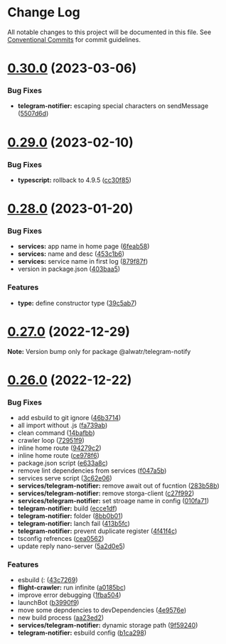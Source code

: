 # Change Log

All notable changes to this project will be documented in this file.
See [Conventional Commits](https://conventionalcommits.org) for commit guidelines.

# [0.30.0](https://github.com/AliMD/flight-finder/compare/v0.29.0...v0.30.0) (2023-03-06)

### Bug Fixes

- **telegram-notifier:** escaping special characters on sendMessage ([5507d6d](https://github.com/AliMD/flight-finder/commit/5507d6dd460201979b7ee3bb1ae255e572b7cf0d))

# [0.29.0](https://github.com/AliMD/flight-finder/compare/v0.28.0...v0.29.0) (2023-02-10)

### Bug Fixes

- **typescript:** rollback to 4.9.5 ([cc30f85](https://github.com/AliMD/flight-finder/commit/cc30f8502bf95868ff41ba986120b2842acba36b))

# [0.28.0](https://github.com/AliMD/flight-finder/compare/v0.27.0...v0.28.0) (2023-01-20)

### Bug Fixes

- **services:** app name in home page ([6feab58](https://github.com/AliMD/flight-finder/commit/6feab58b5655c7a09150ec83adf9f3bd8fe976b4))
- **services:** name and desc ([453c1b6](https://github.com/AliMD/flight-finder/commit/453c1b6ff334a23bea690b7ff9dd874471b25bb9))
- **services:** service name in first log ([879f87f](https://github.com/AliMD/flight-finder/commit/879f87fd4d4b47454d608a5b71d70e47601c7cd7))
- version in package.json ([403baa5](https://github.com/AliMD/flight-finder/commit/403baa53159db2a0fff5b3651769b85e66b13191))

### Features

- **type:** define constructor type ([39c5ab7](https://github.com/AliMD/flight-finder/commit/39c5ab74f0a1471d5e20beff89f6885265907633))

# [0.27.0](https://github.com/AliMD/flight-finder/compare/v0.26.0...v0.27.0) (2022-12-29)

**Note:** Version bump only for package @alwatr/telegram-notify

# [0.26.0](https://github.com/AliMD/flight-finder/compare/v0.25.0...v0.26.0) (2022-12-22)

### Bug Fixes

- add esbuild to git ignore ([46b3714](https://github.com/AliMD/flight-finder/commit/46b3714a4b578b6cfae9e2d17f8c39623470c1f5))
- all import without .js ([fa739ab](https://github.com/AliMD/flight-finder/commit/fa739ab23f67bae1d10bfcc146920b71377a26fc))
- clean command ([14bafbb](https://github.com/AliMD/flight-finder/commit/14bafbb01b3c92ccf516346a4e5117f1893c32e9))
- crawler loop ([72951f9](https://github.com/AliMD/flight-finder/commit/72951f904c8e8eb04ded2a485a65add99150f984))
- inline home route ([94279c2](https://github.com/AliMD/flight-finder/commit/94279c21891fc710f48642b1c8debbf02b2436d3))
- inline home route ([ce978f6](https://github.com/AliMD/flight-finder/commit/ce978f6e1e2890e853d0db351c08efca665e5fad))
- package.json script ([e633a8c](https://github.com/AliMD/flight-finder/commit/e633a8c4355bec0d2fc044f073f7f639c0fd1976))
- remove lint dependencies from services ([f047a5b](https://github.com/AliMD/flight-finder/commit/f047a5bb0d1e8277f48b55969e18dc3582d9a234))
- services serve script ([3c62e06](https://github.com/AliMD/flight-finder/commit/3c62e06ec594ec7da171fc39ec77787e3bd29a0c))
- **services/telegram-notifier:** remove await out of fucntion ([283b58b](https://github.com/AliMD/flight-finder/commit/283b58b0ebf8a9c01805e1aa6ee8222933b9dbc7))
- **services/telegram-notifier:** remove storga-client ([c27f992](https://github.com/AliMD/flight-finder/commit/c27f9927b97f4d6f2e9c78d5a0a3f0268275bc38))
- **services/telegram-notifier:** set stroage name in config ([010fa71](https://github.com/AliMD/flight-finder/commit/010fa71cf15698bffcc5378b252bd0aa564d8d6e))
- **telegram-notifier:** build ([ecce1df](https://github.com/AliMD/flight-finder/commit/ecce1df81642b329dfb863d0503c06fc40688550))
- **telegram-notifier:** folder ([8bb0b01](https://github.com/AliMD/flight-finder/commit/8bb0b016502f6e2c5b1dd588e8300d36eb24eba7))
- **telegram-notifier:** lanch fail ([413b5fc](https://github.com/AliMD/flight-finder/commit/413b5fc3753304fe3c7e3e4ff574040fe3395ae8))
- **telegram-notifier:** prevent duplicate register ([4f41f4c](https://github.com/AliMD/flight-finder/commit/4f41f4c6cca881f0fc90cc253d8d6eaa15a50c43))
- tsconfig refrences ([cea0562](https://github.com/AliMD/flight-finder/commit/cea05621ecfa499476c5b10a412e60f27ba6a06d))
- update reply nano-server ([5a2d0e5](https://github.com/AliMD/flight-finder/commit/5a2d0e5698b16cffcc5393ee4a44ffda66702425))

### Features

- esbuild (: ([43c7269](https://github.com/AliMD/flight-finder/commit/43c7269333cf71b142e26da1456446d42fb3f8e0))
- **flight-crawler:** run infinite ([a0185bc](https://github.com/AliMD/flight-finder/commit/a0185bc39eab40862e0621ae703f604b30998991))
- improve error debugging ([1fba504](https://github.com/AliMD/flight-finder/commit/1fba50400a1e8ececc10bbe8ea11cc8dcea2289c))
- launchBot ([b3990f9](https://github.com/AliMD/flight-finder/commit/b3990f92bba1b65d0e728615f701a4799619d821))
- move some depndencies to devDependencies ([4e9576e](https://github.com/AliMD/flight-finder/commit/4e9576e6fd55f361e08a54230931ad45832131d9))
- new build process ([aa23ed2](https://github.com/AliMD/flight-finder/commit/aa23ed256824b9b4409e51a3213d6e67f2aeb8a3))
- **services/telegram-notifier:** dynamic storage path ([9f59240](https://github.com/AliMD/flight-finder/commit/9f5924008d7b567af1c990450da2450af887404a))
- **telegram-notifier:** esbuild config ([b1ca298](https://github.com/AliMD/flight-finder/commit/b1ca298df482daddfab4d89e807c4c5654394245))
